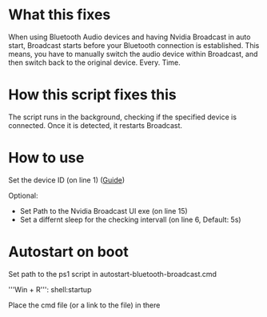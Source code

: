 # What this fixes
When using Bluetooth Audio devices and having Nvidia Broadcast in auto start, Broadcast starts before your Bluetooth connection is established. This means, you have to manually switch the audio device within Broadcast, and then switch back to the original device. 
Every. Time.

# How this script fixes this
The script runs in the background, checking if the specified device is connected. Once it is detected, it restarts Broadcast.

# How to use
Set the device ID (on line 1) ([Guide](getdeviceid))

Optional:
  - Set Path to the Nvidia Broadcast UI exe (on line 15)
  - Set a differnt sleep for the checking intervall (on line 6, Default: 5s)

# Autostart on boot
Set path to the ps1 script in autostart-bluetooth-broadcast.cmd

'''Win + R''': shell:startup

Place the cmd file (or a link to the file) in there
